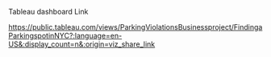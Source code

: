 Tableau dashboard Link

https://public.tableau.com/views/ParkingViolationsBusinessproject/FindingaParkingspotinNYC?:language=en-US&:display_count=n&:origin=viz_share_link
